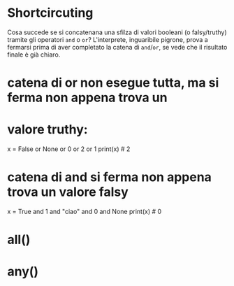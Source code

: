 # Shortcircuting

Cosa succede se si concatenana una sfilza di valori booleani (o falsy/truthy) tramite gli operatori `and` o `or`? L'interprete, inguaribile pigrone, prova a fermarsi prima di aver completato la catena di `and`/`or`, se vede che il risultato finale è già chiaro.



# catena di or non esegue tutta, ma si ferma non appena trova un 
# valore truthy:
x = False or None or 0 or 2 or 1
print(x) # 2


# catena di and si ferma non appena trova un valore falsy

x = True and 1 and "ciao" and 0 and None 
print(x) # 0


# all()
# any()

